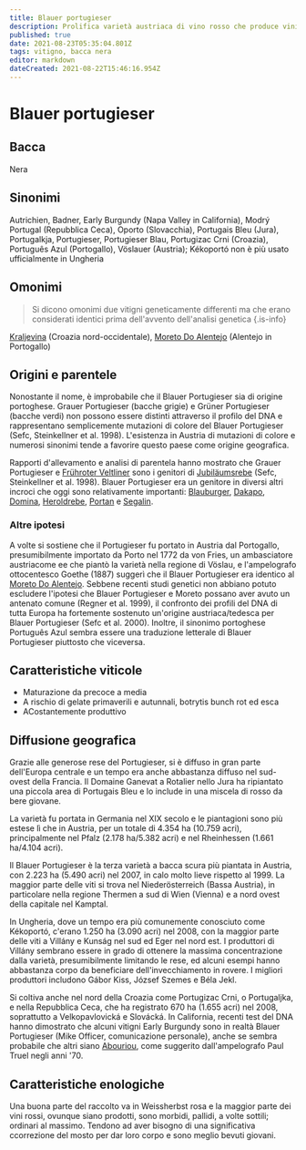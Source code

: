 ```yaml
---
title: Blauer portugieser
description: Prolifica varietà austriaca di vino rosso che produce vini piuttosto scialbi e poco acidi.
published: true
date: 2021-08-23T05:35:04.801Z
tags: vitigno, bacca nera
editor: markdown
dateCreated: 2021-08-22T15:46:16.954Z
---
```


# Blauer portugieser

## Bacca
Nera
## Sinonimi
Autrichien, Badner, Early Burgundy (Napa Valley in California), Modrý Portugal (Repubblica Ceca), Oporto (Slovacchia), Portugais Bleu (Jura), Portugalkja, Portugieser, Portugieser Blau, Portugizac Crni (Croazia), Português Azul (Portogallo), Vöslauer (Austria); Kékoportó non è più usato ufficialmente in Ungheria

## Omonimi
> Si dicono omonimi due vitigni geneticamente differenti ma che erano considerati identici prima dell'avvento dell'analisi genetica
{.is-info}

[Kraljevina](/vitigni/Croazia/bacca-nera/kraljevina) (Croazia nord-occidentale), [Moreto Do Alentejo](/vitigni/Spagna/bacca-nera/moreto-do-alentejo) (Alentejo in Portogallo)

## Origini e parentele
Nonostante il nome, è improbabile che il Blauer Portugieser sia di origine portoghese. Grauer Portugieser (bacche grigie) e Grüner Portugieser (bacche verdi) non possono essere distinti attraverso il profilo del DNA e rappresentano semplicemente mutazioni di colore del Blauer Portugieser (Sefc, Steinkellner et al. 1998). L'esistenza in Austria di mutazioni di colore e numerosi sinonimi tende a favorire questo paese come origine geografica.

Rapporti d'allevamento e analisi di parentela hanno mostrato che Grauer Portugieser e [Frühroter Veltliner](/vitigni/Austria/bacca-nera/fruhroter-veltliner) sono i genitori di [Jubiläumsrebe](/vitigni/Austria/bacca-nera/jubilaumsrebe) (Sefc, Steinkellner et al. 1998). Blauer Portugieser era un genitore in diversi altri incroci che oggi sono relativamente importanti: [Blauburger](/vitigni/Austria/bacca-nera/blaufrankisch/vitigni/Austria/bacca-nera/blauburger), [Dakapo](/vitigni/Germania/bacca-nera/dakapo), [Domina](/vitigni/bacca-nera/domina), [Heroldrebe](/vitigni/bacca-nera/heroldrebe), [Portan](/vitigni/bacca-nera/portan) e [Segalin](/vitigni/bacca-nera/segalin).

### Altre ipotesi

A volte si sostiene che il Portugieser fu portato in Austria dal Portogallo, presumibilmente importato da Porto nel 1772 da von Fries, un ambasciatore austriacome ee che piantò la varietà nella regione di Vöslau, e l'ampelografo ottocentesco Goethe (1887) suggerì che il Blauer Portugieser era identico al [Moreto Do Alentejo](/vitigni/Spagna/bacca-nera/moreto-do-alentejo). Sebbene recenti studi genetici non abbiano potuto escludere l'ipotesi che Blauer Portugieser e Moreto possano aver avuto un antenato comune (Regner et al. 1999), il confronto dei profili del DNA di tutta Europa ha fortemente sostenuto un'origine austriaca/tedesca per Blauer Portugieser (Sefc et al. 2000). Inoltre, il sinonimo portoghese Português Azul sembra essere una traduzione letterale di Blauer Portugieser piuttosto che viceversa.

## Caratteristiche viticole
- Maturazione da precoce a media
- A rischio di gelate primaverili e autunnali, botrytis bunch rot ed esca
- ACostantemente produttivo

## Diffusione geografica
Grazie alle generose rese del Portugieser, si è diffuso in gran parte dell'Europa centrale e un tempo era anche abbastanza diffuso nel sud-ovest della Francia. Il Domaine Ganevat a Rotalier nello Jura ha ripiantato una piccola area di Portugais Bleu e lo include in una miscela di rosso da bere giovane.

La varietà fu portata in Germania nel XIX secolo e le piantagioni sono più estese lì che in Austria, per un totale di 4.354 ha (10.759 acri), principalmente nel Pfalz (2.178 ha/5.382 acri) e nel Rheinhessen (1.661 ha/4.104 acri).

Il Blauer Portugieser è la terza varietà a bacca scura più piantata in Austria, con 2.223 ha (5.490 acri) nel 2007, in calo molto lieve rispetto al 1999. La maggior parte delle viti si trova nel Niederösterreich (Bassa Austria), in particolare nella regione Thermen a sud di Wien (Vienna) e a nord ovest della capitale nel Kamptal.

In Ungheria, dove un tempo era più comunemente conosciuto come Kékoportó, c'erano 1.250 ha (3.090 acri) nel 2008, con la maggior parte delle viti a Villány e Kunság nel sud ed Eger nel nord est. I produttori di Villány sembrano essere in grado di ottenere la massima concentrazione dalla varietà, presumibilmente limitando le rese, ed alcuni esempi hanno abbastanza corpo da beneficiare dell'invecchiamento in rovere. I migliori produttori includono Gábor Kiss, József Szemes e Béla Jekl.

Si coltiva anche nel nord della Croazia come Portugizac Crni, o Portugaljka, e nella Repubblica Ceca, che ha registrato 670 ha (1.655 acri) nel 2008, soprattutto a Velkopavlovická e Slovácká. In California, recenti test del DNA hanno dimostrato che alcuni vitigni Early Burgundy sono in realtà Blauer Portugieser (Mike Officer, comunicazione personale), anche se sembra probabile che altri siano [Abouriou](/vitigni/Francia/bacca-nera/abouriou), come suggerito dall'ampelografo Paul Truel negli anni '70.

## Caratteristiche enologiche
Una buona parte del raccolto va in Weissherbst rosa e la maggior parte dei vini rossi, ovunque siano prodotti, sono morbidi, pallidi, a volte sottili; ordinari al massimo. Tendono ad aver bisogno di una significativa ccorrezione del mosto per dar loro corpo e sono meglio bevuti giovani.